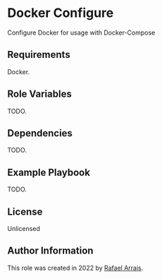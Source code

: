 Docker Configure
=========

Configure Docker for usage with Docker-Compose

Requirements
------------

Docker.

Role Variables
--------------

<!-- A description of the settable variables for this role should go here, including any variables that are in defaults/main.yml, vars/main.yml, and any variables that can/should be set via parameters to the role. Any variables that are read from other roles and/or the global scope (ie. hostvars, group vars, etc.) should be mentioned here as well. -->

TODO.

Dependencies
------------

<!-- A list of other roles hosted on Galaxy should go here, plus any details in regards to parameters that may need to be set for other roles, or variables that are used from other roles. -->

<!-- geerlingguy.docker -->

TODO. 

Example Playbook
----------------

<!-- Including an example of how to use your role (for instance, with variables passed in as parameters) is always nice for users too:

    - hosts: servers
      roles:
         - { role: username.rolename, x: 42 } -->

TODO.

License
-------

Unlicensed

Author Information
------------------

This role was created in 2022 by [Rafael Arrais](https://github.com/rarrais).
